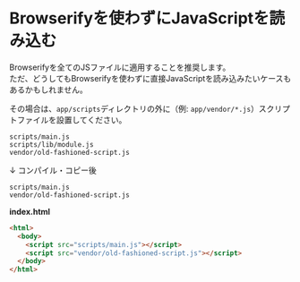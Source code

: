 # Browserifyを使わずにJavaScriptを読み込む

Browserifyを全てのJSファイルに適用することを推奨します。  
ただ、どうしてもBrowserifyを使わずに直接JavaScriptを読み込みたいケースもあるかもしれません。

その場合は、`app/scripts`ディレクトリの外に（例: `app/vendor/*.js`）スクリプトファイルを設置してください。

```
scripts/main.js
scripts/lib/module.js
vendor/old-fashioned-script.js
```

↓ コンパイル・コピー後

```
scripts/main.js
vendor/old-fashioned-script.js
```

**index.html**
```html
<html>
  <body>
    <script src="scripts/main.js"></script>
    <script src="vendor/old-fashioned-script.js"></script>
  </body>
</html>
```
